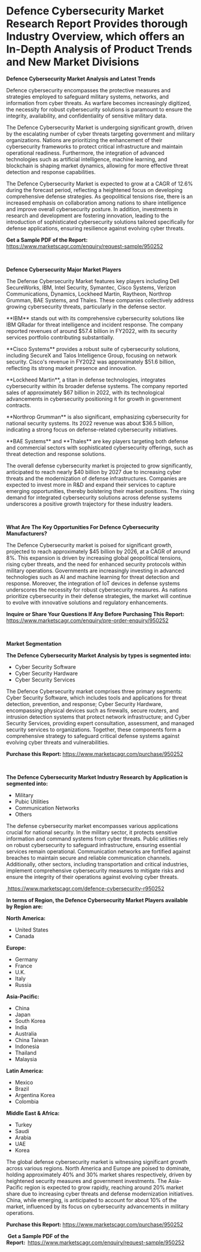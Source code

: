 <p><h1>Defence Cybersecurity Market Research Report Provides thorough Industry Overview, which offers an In-Depth Analysis of Product Trends and New Market Divisions</h1></p><p><strong>Defence Cybersecurity Market Analysis and Latest Trends</strong></p>
<p><p>Defence cybersecurity encompasses the protective measures and strategies employed to safeguard military systems, networks, and information from cyber threats. As warfare becomes increasingly digitized, the necessity for robust cybersecurity solutions is paramount to ensure the integrity, availability, and confidentiality of sensitive military data. </p><p>The Defence Cybersecurity Market is undergoing significant growth, driven by the escalating number of cyber threats targeting government and military organizations. Nations are prioritizing the enhancement of their cybersecurity frameworks to protect critical infrastructure and maintain operational readiness. Furthermore, the integration of advanced technologies such as artificial intelligence, machine learning, and blockchain is shaping market dynamics, allowing for more effective threat detection and response capabilities.</p><p>The Defence Cybersecurity Market is expected to grow at a CAGR of 12.6% during the forecast period, reflecting a heightened focus on developing comprehensive defense strategies. As geopolitical tensions rise, there is an increased emphasis on collaboration among nations to share intelligence and improve overall cybersecurity posture. In addition, investments in research and development are fostering innovation, leading to the introduction of sophisticated cybersecurity solutions tailored specifically for defense applications, ensuring resilience against evolving cyber threats.</p></p>
<p><strong>Get a Sample PDF of the Report:&nbsp;</strong> <a href="https://www.marketscagr.com/enquiry/request-sample/950252?utm_campaign=3517&utm_medium=2&utm_source=Github&utm_content=ia&utm_term=17042025&utm_id=defence-cybersecurity">https://www.marketscagr.com/enquiry/request-sample/950252</a></p>
<p>&nbsp;</p>
<p><strong>Defence Cybersecurity Major Market Players</strong></p>
<p><p>The Defense Cybersecurity Market features key players including Dell SecureWorks, IBM, Intel Security, Symantec, Cisco Systems, Verizon Communications, Dynamics, Lockheed Martin, Raytheon, Northrop Grumman, BAE Systems, and Thales. These companies collectively address growing cybersecurity threats, particularly in the defense sector.</p><p>**IBM** stands out with its comprehensive cybersecurity solutions like IBM QRadar for threat intelligence and incident response. The company reported revenues of around $57.4 billion in FY2022, with its security services portfolio contributing substantially.</p><p>**Cisco Systems** provides a robust suite of cybersecurity solutions, including SecureX and Talos Intelligence Group, focusing on network security. Cisco's revenue in FY2022 was approximately $51.6 billion, reflecting its strong market presence and innovation.</p><p>**Lockheed Martin**, a titan in defense technologies, integrates cybersecurity within its broader defense systems. The company reported sales of approximately $67 billion in 2022, with its technological advancements in cybersecurity positioning it for growth in government contracts.</p><p>**Northrop Grumman** is also significant, emphasizing cybersecurity for national security systems. Its 2022 revenue was about $36.5 billion, indicating a strong focus on defense-related cybersecurity initiatives. </p><p>**BAE Systems** and **Thales** are key players targeting both defense and commercial sectors with sophisticated cybersecurity offerings, such as threat detection and response solutions.</p><p>The overall defense cybersecurity market is projected to grow significantly, anticipated to reach nearly $40 billion by 2027 due to increasing cyber threats and the modernization of defense infrastructures. Companies are expected to invest more in R&D and expand their services to capture emerging opportunities, thereby bolstering their market positions. The rising demand for integrated cybersecurity solutions across defense systems underscores a positive growth trajectory for these industry leaders.</p></p>
<p>&nbsp;</p>
<p><strong>What Are The Key Opportunities For Defence Cybersecurity Manufacturers?</strong></p>
<p><p>The Defence Cybersecurity market is poised for significant growth, projected to reach approximately $45 billion by 2026, at a CAGR of around 8%. This expansion is driven by increasing global geopolitical tensions, rising cyber threats, and the need for enhanced security protocols within military operations. Governments are increasingly investing in advanced technologies such as AI and machine learning for threat detection and response. Moreover, the integration of IoT devices in defense systems underscores the necessity for robust cybersecurity measures. As nations prioritize cybersecurity in their defense strategies, the market will continue to evolve with innovative solutions and regulatory enhancements.</p></p>
<p><strong>Inquire or Share Your Questions If Any Before Purchasing This Report:</strong> <a href="https://www.marketscagr.com/enquiry/pre-order-enquiry/950252?utm_campaign=3517&utm_medium=2&utm_source=Github&utm_content=ia&utm_term=17042025&utm_id=defence-cybersecurity">https://www.marketscagr.com/enquiry/pre-order-enquiry/950252</a></p>
<p>&nbsp;</p>
<p><strong>Market Segmentation</strong></p>
<p><strong>The Defence Cybersecurity Market Analysis by types is segmented into:</strong></p>
<p><ul><li>Cyber Security Software</li><li>Cyber Security Hardware</li><li>Cyber Security Services</li></ul></p>
<p><p>The Defence Cybersecurity market comprises three primary segments: Cyber Security Software, which includes tools and applications for threat detection, prevention, and response; Cyber Security Hardware, encompassing physical devices such as firewalls, secure routers, and intrusion detection systems that protect network infrastructure; and Cyber Security Services, providing expert consultation, assessment, and managed security services to organizations. Together, these components form a comprehensive strategy to safeguard critical defense systems against evolving cyber threats and vulnerabilities.</p></p>
<p><strong>Purchase this Report:&nbsp;</strong><a href="https://www.marketscagr.com/purchase/950252?utm_campaign=3517&utm_medium=2&utm_source=Github&utm_content=ia&utm_term=17042025&utm_id=defence-cybersecurity">https://www.marketscagr.com/purchase/950252</a></p>
<p>&nbsp;</p>
<p><strong>The Defence Cybersecurity Market Industry Research by Application is segmented into:</strong></p>
<p><ul><li>Military</li><li>Pubic Utilities</li><li>Communication Networks</li><li>Others</li></ul></p>
<p><p>The defense cybersecurity market encompasses various applications crucial for national security. In the military sector, it protects sensitive information and command systems from cyber threats. Public utilities rely on robust cybersecurity to safeguard infrastructure, ensuring essential services remain operational. Communication networks are fortified against breaches to maintain secure and reliable communication channels. Additionally, other sectors, including transportation and critical industries, implement comprehensive cybersecurity measures to mitigate risks and ensure the integrity of their operations against evolving cyber threats.</p></p>
<p><a href="https://www.marketscagr.com/defence-cybersecurity-r950252?utm_campaign=3517&utm_medium=2&utm_source=Github&utm_content=ia&utm_term=17042025&utm_id=defence-cybersecurity">&nbsp;https://www.marketscagr.com/defence-cybersecurity-r950252</a></p>
<p><strong>In terms of Region, the Defence Cybersecurity Market Players available by Region are:</strong></p>
<p>
    <p> <strong> North America: </strong>
        <ul>
            <li>United States</li>
            <li>Canada</li>
        </ul>
        </p> 
    <p> <strong> Europe: </strong>
        <ul>
            <li>Germany</li>
            <li>France</li>
            <li>U.K.</li>
            <li>Italy</li>
            <li>Russia</li>
        </ul>
        </p> 
    <p> <strong> Asia-Pacific: </strong>
        <ul>
            <li>China</li>
            <li>Japan</li>
            <li>South Korea</li>
            <li>India</li>
            <li>Australia</li>
            <li>China Taiwan</li>
            <li>Indonesia</li>
            <li>Thailand</li>
            <li>Malaysia</li>
        </ul>
        </p> 
    <p> <strong> Latin America: </strong>
        <ul>
            <li>Mexico</li>
            <li>Brazil</li>
            <li>Argentina Korea</li>
            <li>Colombia</li>
        </ul>
        </p> 
    <p> <strong> Middle East & Africa: </strong>
        <ul>
            <li>Turkey</li>
            <li>Saudi</li>
            <li>Arabia</li>
            <li>UAE</li>
            <li>Korea</li>
        </ul>
    </p>
    </p>
<p><p>The global defense cybersecurity market is witnessing significant growth across various regions. North America and Europe are poised to dominate, holding approximately 40% and 30% market shares respectively, driven by heightened security measures and government investments. The Asia-Pacific region is expected to grow rapidly, reaching around 20% market share due to increasing cyber threats and defense modernization initiatives. China, while emerging, is anticipated to account for about 10% of the market, influenced by its focus on cybersecurity advancements in military operations.</p></p>
<p><strong>Purchase this Report: </strong><a href="https://www.marketscagr.com/purchase/950252?utm_campaign=3517&utm_medium=2&utm_source=Github&utm_content=ia&utm_term=17042025&utm_id=defence-cybersecurity">https://www.marketscagr.com/purchase/950252</a></p>
<p>&nbsp;<strong>Get a Sample PDF of the Report:&nbsp;&nbsp;</strong><a href="https://www.marketscagr.com/enquiry/request-sample/950252?utm_campaign=3517&utm_medium=2&utm_source=Github&utm_content=ia&utm_term=17042025&utm_id=defence-cybersecurity">https://www.marketscagr.com/enquiry/request-sample/950252</a></p>
<p><strong></strong></p>
<p><p></p><p></p><p></p></p>